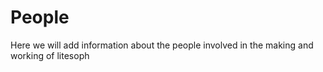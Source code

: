 # People

Here we will add information about the people involved in the making and working of litesoph

